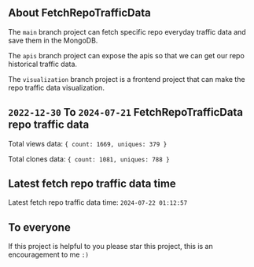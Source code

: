 ## About FetchRepoTrafficData

The `main` branch project can fetch specific repo everyday traffic data and save them in the MongoDB.

The `apis` branch project can expose the apis so that we can get our repo historical traffic data.

The `visualization` branch project is a frontend project that can make the repo traffic data visualization.

## `2022-12-30` To `2024-07-21` FetchRepoTrafficData repo traffic data

Total views data: `{ count: 1669, uniques: 379 }`

Total clones data: `{ count: 1081, uniques: 788 }`

## Latest fetch repo traffic data time

Latest fetch repo traffic data time: `2024-07-22 01:12:57`

## To everyone

If this project is helpful to you please star this project, this is an encouragement to me `:)`



